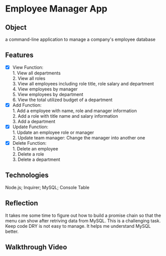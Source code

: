 # Employee Manager App

## Object
a command-line application to manage a company's employee database

## Features
- [x] View Function: <br> 
      1. View all departments <br>
      2. View all roles <br>
      3. View all employees including role title, role salary and department <br>
      4. View employees by manager <br>
      5. View employees by department <br>
      6. View the total utilized budget of a department <br>
- [x] Add Function: <br>
      1. Add a employee with name, role and manager information <br>
      2. Add a role with title name and salary information <br>
      3. Add a department <br>      
- [x] Update Function: <br>
      1. Update an employee role or manager <br>
      2. Update team manager: Change the manager into another one <br>
- [x] Delete Function: <br>
      1. Delete an employee <br>
      2. Delete a role <br>
      3. Delete a department <br>

## Technologies
Node.js; Inquirer; MySQL; Console Table

## Reflection
It takes me some time to figure out how to build a promise chain so that the menu can show after retriving data from MySQL. This is a challenging task. Keep code DRY is not easy to manage. It helps me understand MySQL better.

## Walkthrough Video





